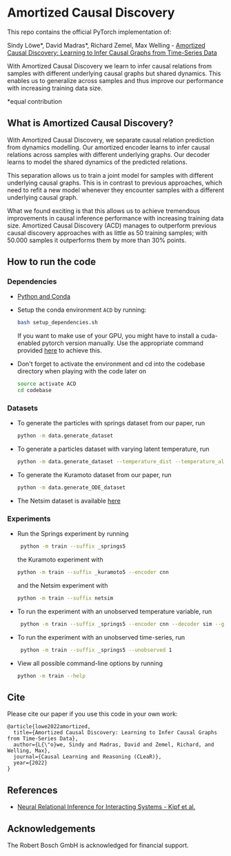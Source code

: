 # Amortized Causal Discovery

This repo contains the official PyTorch implementation of:

Sindy Löwe*, David Madras*, Richard Zemel, Max Welling - [Amortized Causal Discovery: Learning to Infer Causal Graphs from Time-Series Data](https://arxiv.org/abs/2006.10833)

With Amortized Causal Discovery we learn to infer causal relations from samples with different underlying causal graphs but shared dynamics.
This enables us to generalize across samples and thus improve our performance with increasing training data size.


&ast;equal contribution

## What is Amortized Causal Discovery?

With Amortized Causal Discovery, we separate causal relation prediction from dynamics modelling. 
Our amortized encoder learns to infer causal relations across samples with different underlying graphs. 
Our decoder learns to model the shared dynamics of the predicted relations. 

<!-- <p align="center"> 
    <img src="./media/ACD.svg" width="800">
</p> -->

This separation allows us to train a joint model for samples with different underlying causal graphs. 
This is in contrast to previous approaches, which need to refit a new model whenever they encounter samples with a different underlying causal graph.

What we found exciting is that this allows us to achieve tremendous improvements in causal inference performance with increasing training data size. Amortized Causal Discovery (ACD) manages to outperform previous causal discovery approaches with as little as 50 training samples; with 50.000 samples it outperforms them by more than 30% points.

<!-- <p align="center"> 
    <img src="./media/AUROC_kuramoto.svg" width="700">
</p> -->

## How to run the code

### Dependencies

- [Python and Conda](https://www.anaconda.com/)
- Setup the conda environment `ACD` by running:

    ```bash
    bash setup_dependencies.sh
    ```
  If you want to make use of your GPU, you might have to install a cuda-enabled pytorch version manually. Use the appropriate command provided [here](https://pytorch.org/) to achieve this.
- Don't forget to activate the environment and cd into the codebase directory when playing with the code later on

    ```bash
    source activate ACD
    cd codebase
    ```

### Datasets
- To generate the particles with springs dataset from our paper, run

    ``` bash
    python -m data.generate_dataset
    ```

- To generate a particles dataset with varying latent temperature, run

    ``` bash
    python -m data.generate_dataset --temperature_dist --temperature_alpha 2 --temperature_num_cats 3
    ```
  
 - To generate the Kuramoto dataset from our paper, run

    ``` bash
    python -m data.generate_ODE_dataset
    ```
    
 - The Netsim dataset is available [here](https://github.com/sakhanna/SRU_for_GCI/tree/master/data/netsim)
    

### Experiments

- Run the Springs experiment by running
    ``` bash
     python -m train --suffix _springs5
    ```
  the Kuramoto experiment with
    ``` bash
    python -m train --suffix _kuramoto5 --encoder cnn
    ```
  and the Netsim experiment with
    ``` bash
    python -m train --suffix netsim
    ```

- To run the experiment with an unobserved temperature variable, run
    ``` bash
     python -m train --suffix _springs5 --encoder cnn --decoder sim --global_temp --load_temperatures
    ```

- To run the experiment with an unobserved time-series, run
    ``` bash
     python -m train --suffix _springs5 --unobserved 1
    ```



- View all possible command-line options by running

    ``` bash
    python -m train --help
    ```    


<!---
## Want to learn more about Our Method?
Check out my [blog post](https://loewex.github.io/GreedyInfoMax.html) for an intuitive explanation of Greedy InfoMax. 

Additionally, you can watch my [presentation at NeurIPS 2019](https://slideslive.com/38923276). My slides for this talk are available [here](media/Presentation_GreedyInfoMax_NeurIPS.pdf).
-->

## Cite

Please cite our paper if you use this code in your own work:

```
@article{lowe2022amortized,
  title={Amortized Causal Discovery: Learning to Infer Causal Graphs from Time-Series Data},
  author={L{\"o}we, Sindy and Madras, David and Zemel, Richard, and Welling, Max},
  journal={Causal Learning and Reasoning (CLeaR)},
  year={2022}
}
```


## References 
- [Neural Relational Inference for Interacting Systems - Kipf et al.](https://arxiv.org/abs/1802.04687)

## Acknowledgements
The Robert Bosch GmbH is acknowledged for financial support.
